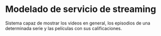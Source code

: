 # Modelado de servicio de streaming

Sistema capaz de mostrar los videos en general, los episodios de una determinada serie y las películas con sus calificaciones.

